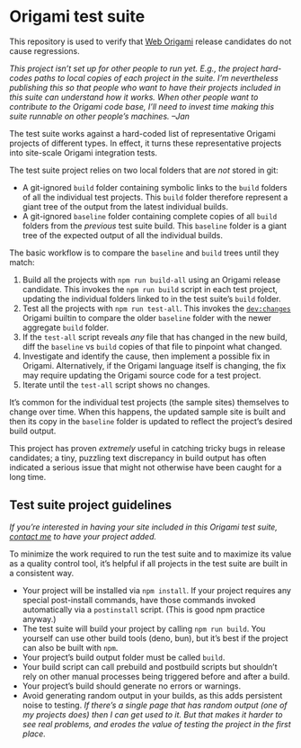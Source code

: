 # Origami test suite

This repository is used to verify that [Web Origami](https://weborigami.org) release candidates do not cause regressions.

_This project isn’t set up for other people to run yet. E.g., the project hard-codes paths to local copies of each project in the suite. I’m nevertheless publishing this so that people who want to have their projects included in this suite can understand how it works. When other people want to contribute to the Origami code base, I’ll need to invest time making this suite runnable on other people’s machines. –Jan_

The test suite works against a hard-coded list of representative Origami projects of different types. In effect, it turns these representative projects into site-scale Origami integration tests.

The test suite project relies on two local folders that are _not_ stored in git:

* A git-ignored `build` folder containing symbolic links to the `build` folders of all the individual test projects. This `build` folder therefore represent a giant tree of the output from the latest individual builds.
* A git-ignored `baseline` folder containing complete copies of all `build` folders from the _previous_ test suite build. This `baseline` folder is a giant tree of the expected output of all the individual builds.

The basic workflow is to compare the `baseline` and `build` trees until they match:

1. Build all the projects with `npm run build-all` using an Origami release candidate. This invokes the `npm run build` script in each test project, updating the individual folders linked to in the test suite’s `build` folder.
2. Test all the projects with `npm run test-all`. This invokes the [`dev:changes`](https://weborigami.org/builtins/dev/changes) Origami builtin to compare the older `baseline` folder with the newer aggregate `build` folder.
3. If the `test-all` script reveals _any_ file that has changed in the new build, diff the `baseline` vs `build` copies of that file to pinpoint what changed.
4. Investigate and identify the cause, then implement a possible fix in Origami. Alternatively, if the Origami language itself is changing, the fix may require updating the Origami source code for a test project.
5. Iterate until the `test-all` script shows no changes.

It’s common for the individual test projects (the sample sites) themselves to change over time. When this happens, the updated sample site is built and then its copy in the `baseline` folder is updated to reflect the project’s desired build output.

This project has proven _extremely_ useful in catching tricky bugs in release candidates; a tiny, puzzling text discrepancy in build output has often indicated a serious issue that might not otherwise have been caught for a long time.

## Test suite project guidelines

_If you’re interested in having your site included in this Origami test suite, [contact me](https://jan.miksovsky.com/contact) to have your project added._

To minimize the work required to run the test suite and to maximize its value as a quality control tool, it’s helpful if all projects in the test suite are built in a consistent way.

* Your project will be installed via `npm install`. If your project requires any special post-install commands, have those commands invoked automatically via a `postinstall` script. (This is good npm practice anyway.)
* The test suite will build your project by calling `npm run build`. You yourself can use other build tools (deno, bun), but it’s best if the project can also be built with `npm`.
* Your project’s build output folder must be called `build`.
* Your build script can call prebuild and postbuild scripts but shouldn’t rely on other manual processes being triggered before and after a build.
* Your project’s build should generate no errors or warnings.
* Avoid generating random output in your builds, as this adds persistent noise to testing. _If there’s a single page that has random output (one of my projects does) then I can get used to it. But that makes it harder to see real problems, and erodes the value of testing the project in the first place._
